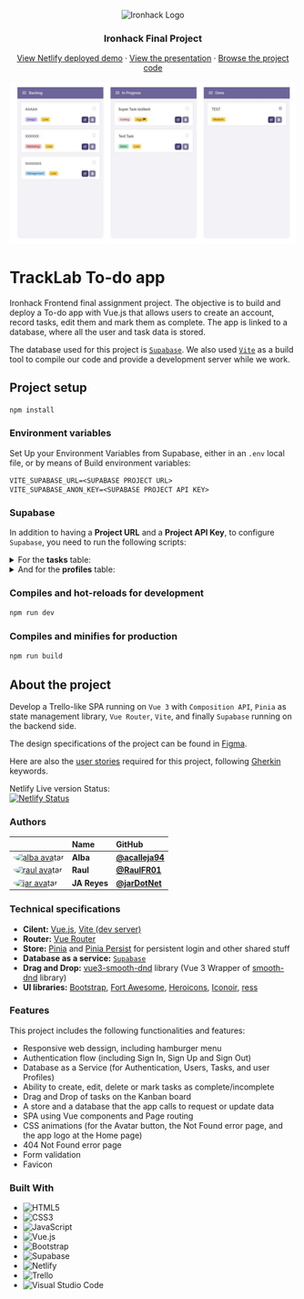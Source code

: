 <br>

<div align="center">
    <img src="https://user-images.githubusercontent.com/23629340/40541063-a07a0a8a-601a-11e8-91b5-2f13e4e6b441.png" alt="Ironhack Logo">
    <h3 align="center">Ironhack Final Project</h3>
    <div align="center">
        <a href="https://ironhack-finalproject.netlify.app/">View Netlify deployed demo</a>
        ·
        <a href="https://docs.google.com/presentation/d/1mnXjQ9IEkfew6dWl2xO9VFnPTMXyNz31r5iGNq0uHgM">View the presentation</a>
        ·
        <a href="https://github1s.com/jarDotNet/ironhack_finalproject/">Browse the project code</a>
    </div>
    <br />
    <div align="center">
        <img src="./readme/TrackLab.gif" width="800" />
    </div>
</div>

# TrackLab To-do app

Ironhack Frontend final assignment project. The objective is to build and deploy a To-do app with Vue.js that allows users to create an account, record tasks, edit them and mark them as complete. The app is linked to a database, where all the user and task data is stored.

The database used for this project is [`Supabase`](https://supabase.com/). We also used [`Vite`](https://vitejs.dev/guide/) as a build tool to compile our code and provide a development server while we work.

## Project setup

```bash
npm install
```

### Environment variables

Set Up your Environment Variables from Supabase, either in an `.env` local file, or by means of Build environment variables:

```script
VITE_SUPABASE_URL=<SUPABASE PROJECT URL>
VITE_SUPABASE_ANON_KEY=<SUPABASE PROJECT API KEY>
```

### Supabase

In addition to having a __Project URL__ and a __Project API Key__, to configure `Supabase`, you need to run the following scripts:

<details>
  <summary>For the <strong>tasks</strong> table:</summary>

```script
CREATE TYPE task_state AS ENUM ('pending', 'in-progress', 'completed');
CREATE TYPE task_priorities AS ENUM ('Low', 'Medium', 'High');
CREATE TYPE task_categories AS ENUM ('Marketing', 'Coding', 'Design', 'Sales', 'Management');
create table tasks (
  -- This first part sets up the tables
  id bigint generated by default as identity primary key,
  user_id uuid references auth.users not null,
  title text check (char_length(title) > 3),
  description text,
  current_state task_state default 'pending',
  priority task_priorities default 'Low',
  category task_categories,
  pos float8 not null,
  inserted_at timestamp with time zone default timezone('utc'::text, now()) not null
);
alter table tasks enable row level security;
-- Then it creates a policy that lets authenticated users create task
create policy "Individuals can create a task." on tasks for
insert with check (auth.uid() = user_id);

-- Then it creates a policy that users can only view their own task (select task based on user id)
create policy "Individuals can view their own task. " on tasks for
select using (auth.uid() = user_id);
-- Then it does the same only for update
create policy "Individuals can update their own task." on tasks for
update using (auth.uid() = user_id);
-- And again for delete
create policy "Individuals can delete their own task." on tasks for
delete using (auth.uid() = user_id);
```
</details>

<details>
  <summary>And for the <strong>profiles</strong> table:</summary>

```script
-- Create a table for public "profiles"
create table profiles (
  id uuid references auth.users not null,
  updated_at timestamp with time zone,
  username text unique,
  avatar_url text,
  website text,

  primary key (id),
  unique(username),
  constraint username_length check (char_length(username) >= 3)
);

alter table profiles enable row level security;

create policy "Public profiles are viewable by everyone."
  on profiles for select
  using ( true );

create policy "Users can insert their own profile."
  on profiles for insert
  with check ( auth.uid() = id );

create policy "Users can update own profile."
  on profiles for update
  using ( auth.uid() = id );

-- Set up Realtime!
begin;
  drop publication if exists supabase_realtime;
  create publication supabase_realtime;
commit;
alter publication supabase_realtime add table profiles;

-- Set up Storage!
insert into storage.buckets (id, name)
values ('avatars', 'avatars');

create policy "Avatar images are publicly accessible."
  on storage.objects for select
  using ( bucket_id = 'avatars' );

create policy "Anyone can upload an avatar."
  on storage.objects for insert
  with check ( bucket_id = 'avatars' );
```
</details>

### Compiles and hot-reloads for development

```bash
npm run dev
```

### Compiles and minifies for production

```bash
npm run build
```

## About the project

Develop a Trello-like SPA running on `Vue 3` with `Composition API`, `Pinia` as state management library, `Vue Router`, `Vite`, and finally `Supabase` running on the backend side.

The design specifications of the project can be found in [Figma](https://www.figma.com/file/W9ZvODaw3gwFNvioF4FBos/KANBAN).

Here are also the [user stories](./readme/UserStories.md) required for this project, following [Gherkin](https://cucumber.io/docs/gherkin/reference/#keywords) keywords.

Netlify Live version Status:
<br />
[![Netlify Status](https://api.netlify.com/api/v1/badges/4983f263-7e92-436f-935f-dc6fe6bbd848/deploy-status)](https://app.netlify.com/sites/ironhack-finalproject/deploys)

### Authors

|                     | Name         | GitHub                                           |
| :------------------ | :----------- | :----------------------------------------------- |
| <a href="https://github.com/acalleja94"><img src="https://avatars.githubusercontent.com/u/108890117?v=4" width="60" height="60" style="border-radius: 50%" alt="alba avatar"></a> | __Alba__     | [__@acalleja94__](https://github.com/acalleja94) |
| <a href="https://github.com/RaulFR01"><img src="https://avatars.githubusercontent.com/u/57214546?v=4" width="60" height="60" style="border-radius: 50%" alt="raul avatar"></a> | __Raul__     | [__@RaulFR01__](https://github.com/RaulFR01)     |
| <a href="https://github.com/jarDotNet"><img src="https://avatars.githubusercontent.com/u/10919691?v=4" width="60" height="60" style="border-radius: 50%" alt="jar avatar"></a> | __JA Reyes__ | [__@jarDotNet__](https://github.com/jarDotNet)   |

### Technical specifications

- __Cilent:__ [Vue.js](https://vuejs.org/), [Vite (dev server)](https://vitejs.dev/guide/)
- __Router:__ [Vue Router](https://router.vuejs.org/)
- __Store:__ [Pinia](https://pinia.vuejs.org/) and [Pinia Persist](https://seb-l.github.io/pinia-plugin-persist/) for persistent login and other shared stuff
- __Database as a service:__ [`Supabase`](https://supabase.com/)
- __Drag and Drop:__ [vue3-smooth-dnd](https://github.com/gilnd/vue3-smooth-dnd) library (Vue 3 Wrapper of [smooth-dnd](https://github.com/kutlugsahin/smooth-dnd) library)
- __UI libraries:__  [Bootstrap](https://getbootstrap.com/), [Fort Awesome](https://fortawesome.com/), [Heroicons](https://heroicons.com/), [Iconoir](https://iconoir.com/), [ress](https://github.com/filipelinhares/ress)

### Features

This project includes the following functionalities and features:

- Responsive web dessign, including hamburger menu
- Authentication flow (including Sign In, Sign Up and Sign Out)
- Database as a Service (for Authentication, Users, Tasks, and user Profiles)
- Ability to create, edit, delete or mark tasks as complete/incomplete
- Drag and Drop of tasks on the Kanban board
- A store and a database that the app calls to request or update data
- SPA using Vue components and Page routing
- CSS animations (for the Avatar button, the Not Found error page, and the app logo at the Home page)
- 404 Not Found error page
- Form validation
- Favicon

### Built With

- ![HTML5](https://img.shields.io/badge/html5-%23E34F26.svg?style=for-the-badge&logo=html5&logoColor=white)
- ![CSS3](https://img.shields.io/badge/css3-%231572B6.svg?style=for-the-badge&logo=css3&logoColor=white)
- ![JavaScript](https://img.shields.io/badge/javascript-%23323330.svg?style=for-the-badge&logo=javascript&logoColor=%23F7DF1E)
- ![Vue.js](https://img.shields.io/badge/Vue.js-35495E?style=for-the-badge&logo=vue.js&logoColor=4FC08D)
- ![Bootstrap](https://img.shields.io/badge/Bootstrap-563D7C?style=for-the-badge&logo=bootstrap&logoColor=white)
- ![Supabase](https://img.shields.io/badge/Supabase-181818?style=for-the-badge&logo=supabase&logoColor=white)
- ![Netlify](https://img.shields.io/badge/netlify-%23000000.svg?style=for-the-badge&logo=netlify&logoColor=#00C7B7)
- ![Trello](https://img.shields.io/badge/Trello-%23026AA7.svg?style=for-the-badge&logo=Trello&logoColor=white)
- ![Visual Studio Code](https://img.shields.io/badge/Visual%20Studio%20Code-0078d7.svg?style=for-the-badge&logo=visual-studio-code&logoColor=white)
